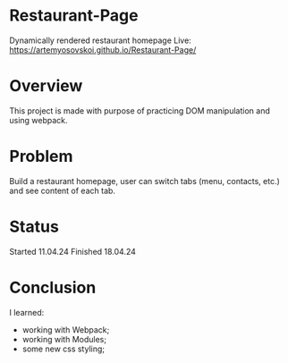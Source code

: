 # Restaurant-Page
Dynamically rendered restaurant homepage
Live: https://artemyosovskoi.github.io/Restaurant-Page/ 
# Overview
This project is made with purpose of practicing DOM manipulation and using webpack.
# Problem
Build a restaurant homepage, user can switch tabs (menu, contacts, etc.) and see content of each tab. 
# Status
Started 11.04.24
Finished 18.04.24
# Conclusion
I learned: 
- working with Webpack;
- working with Modules;
- some new css styling;


